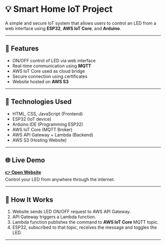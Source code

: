 # 💡 Smart Home IoT Project

A simple and secure IoT system that allows users to control an LED from a web interface using **ESP32**, **AWS IoT Core**, and **Arduino**.

---

## 🔧 Features

- ON/OFF control of LED via web interface
- Real-time communication using **MQTT**
- AWS IoT Core used as cloud bridge
- Secure connection using certificates
- Website hosted on **AWS S3**

---

## 🚀 Technologies Used

- HTML, CSS, JavaScript (Frontend)
- ESP32 (IoT device)
- Arduino IDE (Programming ESP32)
- AWS IoT Core (MQTT Broker)
- AWS API Gateway + Lambda (Backend)
- AWS S3 (Hosting Website)

---

## 🌐 Live Demo

**[👉 Open Website](http://smart-home-website.s3-website.eu-north-1.amazonaws.com)**  
Control your LED from anywhere through the internet.

---

## 🔌 How It Works

1. Website sends LED ON/OFF request to AWS API Gateway.
2. API Gateway triggers a Lambda function.
3. Lambda function publishes the command to **AWS IoT Core** MQTT topic.
4. ESP32, subscribed to that topic, receives the message and toggles the LED.

---
